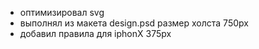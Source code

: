 - оптимизировал svg
- выполнял из макета design.psd размер холста 750px
- добавил правила для  iphonX 375px
